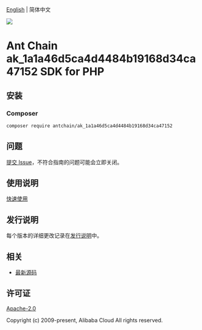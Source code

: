 [English](README.md) | 简体中文

![](https://aliyunsdk-pages.alicdn.com/icons/AlibabaCloud.svg)

# Ant Chain ak_1a1a46d5ca4d4484b19168d34ca47152 SDK for PHP

## 安装

### Composer

```bash
composer require antchain/ak_1a1a46d5ca4d4484b19168d34ca47152
```

## 问题

[提交 Issue](https://github.com/alipay/antchain-openapi-prod-sdk/issues/new)，不符合指南的问题可能会立即关闭。

## 使用说明

[快速使用](https://github.com/alipay/antchain-openapi-prod-sdk)

## 发行说明

每个版本的详细更改记录在[发行说明](./ChangeLog.txt)中。

## 相关

* [最新源码](https://github.com/antchain-openapi-sdk-php)

## 许可证

[Apache-2.0](http://www.apache.org/licenses/LICENSE-2.0)

Copyright (c) 2009-present, Alibaba Cloud All rights reserved.
